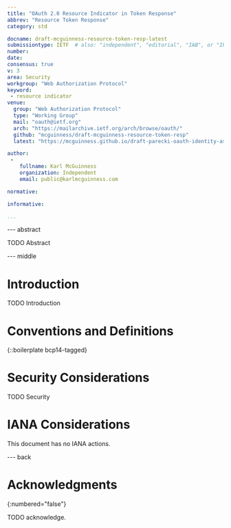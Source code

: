 ```yaml
---
title: "OAuth 2.0 Resource Indicator in Token Response"
abbrev: "Resource Token Response"
category: std

docname: draft-mcguinness-resource-token-resp-latest
submissiontype: IETF  # also: "independent", "editorial", "IAB", or "IRTF"
number:
date:
consensus: true
v: 3
area: Security
workgroup: "Web Authorization Protocol"
keyword:
 - resource indicator
venue:
  group: "Web Authorization Protocol"
  type: "Working Group"
  mail: "oauth@ietf.org"
  arch: "https://mailarchive.ietf.org/arch/browse/oauth/"
  github: "mcguinness/draft-mcguinness-resource-token-resp"
  latest: "https://mcguinness.github.io/draft-parecki-oauth-identity-assertion-authz-grant/draft-parecki-oauth-identity-assertion-authz-grant.html"

author:
 -
    fullname: Karl McGuinness
    organization: Independent
    email: public@karlmcguinness.com

normative:

informative:

...
```


--- abstract

TODO Abstract


--- middle

# Introduction

TODO Introduction


# Conventions and Definitions

{::boilerplate bcp14-tagged}


# Security Considerations

TODO Security


# IANA Considerations

This document has no IANA actions.


--- back

# Acknowledgments
{:numbered="false"}

TODO acknowledge.
